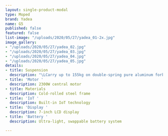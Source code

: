 ```yaml
---
layout: single-product-modal
type: Moped
brand: Yadea
name: G5
published: false
featured: false
list-image: "/uploads/2020/05/27/yadea_01-2x.jpg"
image_gallery:
- "/uploads/2020/05/27/yadea_02.jpg"
- "/uploads/2020/05/27/yadea_03.jpg"
- "/uploads/2020/05/27/yadea_04.jpg"
- "/uploads/2020/05/27/yadea_05.jpg"
details:
- title: Suspension
  description: "\LCarry up to 155kg on double-spring pure aluminum forks"
- title: 'Motor '
  description: 2300W central motor
- title: Materials
  description: Cold-rolled steel frame
- title: 'IoT '
  description: Built-in IoT technology
- title: 'Display '
  description: 7-inch LCD display
- title: 'Battery '
  description: Ultra-light, swappable battery system

---
```

